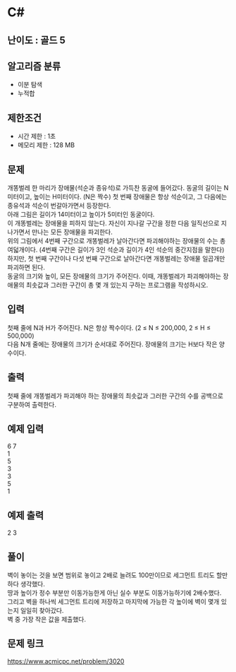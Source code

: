 # C#

## 난이도 : 골드 5

## 알고리즘 분류
  - 이분 탐색
  - 누적합

## 제한조건
  - 시간 제한 : 1초
  - 메모리 제한 : 128 MB

## 문제
개똥벌레 한 마리가 장애물(석순과 종유석)로 가득찬 동굴에 들어갔다. 동굴의 길이는 N미터이고, 높이는 H미터이다. (N은 짝수) 첫 번째 장애물은 항상 석순이고, 그 다음에는 종유석과 석순이 번갈아가면서 등장한다.<br/>
아래 그림은 길이가 14미터이고 높이가 5미터인 동굴이다.<br/>
이 개똥벌레는 장애물을 피하지 않는다. 자신이 지나갈 구간을 정한 다음 일직선으로 지나가면서 만나는 모든 장애물을 파괴한다.<br/>
위의 그림에서 4번째 구간으로 개똥벌레가 날아간다면 파괴해야하는 장애물의 수는 총 여덟개이다. (4번째 구간은 길이가 3인 석순과 길이가 4인 석순의 중간지점을 말한다)<br/>
하지만, 첫 번째 구간이나 다섯 번째 구간으로 날아간다면 개똥벌레는 장애물 일곱개만 파괴하면 된다.<br/>
동굴의 크기와 높이, 모든 장애물의 크기가 주어진다. 이때, 개똥벌레가 파괴해야하는 장애물의 최솟값과 그러한 구간이 총 몇 개 있는지 구하는 프로그램을 작성하시오.<br/>

## 입력
첫째 줄에 N과 H가 주어진다. N은 항상 짝수이다. (2 ≤ N ≤ 200,000, 2 ≤ H ≤ 500,000)<br/>
다음 N개 줄에는 장애물의 크기가 순서대로 주어진다. 장애물의 크기는 H보다 작은 양수이다.<br/>

## 출력
첫째 줄에 개똥벌레가 파괴해야 하는 장애물의 최솟값과 그러한 구간의 수를 공백으로 구분하여 출력한다.<br/>

## 예제 입력
6 7<br/>
1<br/>
5<br/>
3<br/>
3<br/>
5<br/>
1<br/>

## 예제 출력
2 3<br/>

## 풀이
벽이 놓이는 것을 보면 범위로 놓이고 2배로 늘려도 100만이므로 세그먼트 트리도 할만하다 생각했다.<br/>
땅과 높이가 정수 부분만 이동가능한게 아닌 실수 부분도 이동가능하기에 2배수했다.<br/>
그리고 벽을 하나씩 세그먼트 트리에 저장하고 마지막에 가능한 각 높이에 벽이 몇개 있는지 일일히 찾아갔다.<br/>
벽 중 가장 작은 값을 제출했다.<br/>

## 문제 링크
https://www.acmicpc.net/problem/3020